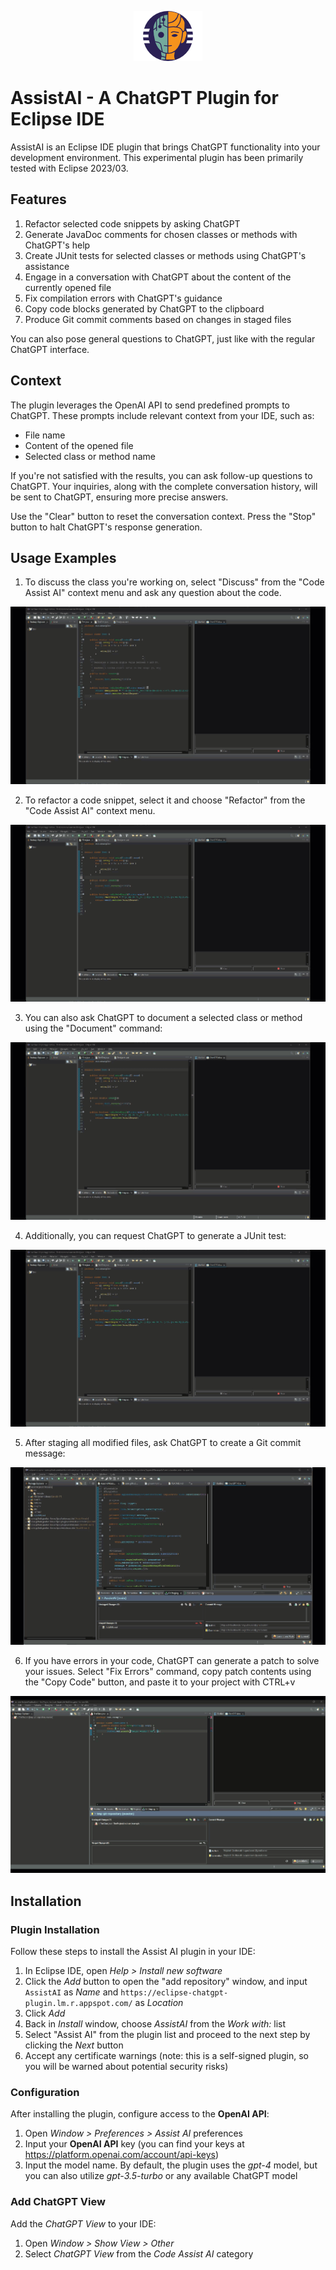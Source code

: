 <p align="center"><img src="src/website/logo_110_80.png"></p>


# AssistAI - A ChatGPT Plugin for Eclipse IDE

AssistAI is an Eclipse IDE plugin that brings ChatGPT functionality into your development environment. This experimental plugin has been primarily tested with Eclipse 2023/03.


## Features

1. Refactor selected code snippets by asking ChatGPT
2. Generate JavaDoc comments for chosen classes or methods with ChatGPT's help
3. Create JUnit tests for selected classes or methods using ChatGPT's assistance
4. Engage in a conversation with ChatGPT about the content of the currently opened file
5. Fix compilation errors with ChatGPT's guidance
6. Copy code blocks generated by ChatGPT to the clipboard
7. Produce Git commit comments based on changes in staged files

You can also pose general questions to ChatGPT, just like with the regular ChatGPT interface.

## Context

The plugin leverages the OpenAI API to send predefined prompts to ChatGPT. These prompts include relevant context from your IDE, such as:

- File name
- Content of the opened file
- Selected class or method name

If you're not satisfied with the results, you can ask follow-up questions to ChatGPT. Your inquiries, along with the complete conversation history, will be sent to ChatGPT, ensuring more precise answers.

Use the "Clear" button to reset the conversation context. Press the "Stop" button to halt ChatGPT's response generation.

## Usage Examples

1. To discuss the class you're working on, select "Discuss" from the "Code Assist AI" context menu and ask any question about the code.

![Discuss with ChatGPT](src/website/how-it-works-discuss.gif)

2. To refactor a code snippet, select it and choose "Refactor" from the "Code Assist AI" context menu.

![Refactor with ChatGPT](src/website/how-it-works-refactor.gif)

3. You can also ask ChatGPT to document a selected class or method using the "Document" command:

![Document with ChatGPT](src/website/how-it-works-document.gif)

4. Additionally, you can request ChatGPT to generate a JUnit test:

![JUnit Test Generation](src/website/how-it-works-junit.gif)

5. After staging all modified files, ask ChatGPT to create a Git commit message:

![Git Commit Message Generation](src/website/how-it-works-gitcomment.gif)

6. If you have errors in your code, ChatGPT can generate a patch to solve your issues. Select "Fix Errors" command, copy patch contents using the "Copy Code" button, and paste it to your project with CTRL+v

![Git Commit Message Generation](src/website/how-it-works-fixerrors.gif)

## Installation

### Plugin Installation

Follow these steps to install the Assist AI plugin in your IDE:

1. In Eclipse IDE, open *Help > Install new software*
2. Click the *Add* button to open the "add repository" window, and input `AssistAI` as *Name* and `https://eclipse-chatgpt-plugin.lm.r.appspot.com/` as *Location*
3. Click *Add*
4. Back in *Install* window, choose *AssistAI* from the  *Work with:* list
4. Select "Assist AI" from the plugin list and proceed to the next step by clicking the *Next* button
5. Accept any certificate warnings (note: this is a self-signed plugin, so you will be warned about potential security risks)

### Configuration

After installing the plugin, configure access to the **OpenAI API**:

1. Open *Window > Preferences > Assist AI* preferences
2. Input your **OpenAI API** key (you can find your keys at https://platform.openai.com/account/api-keys)
3. Input the model name. By default, the plugin uses the *gpt-4* model, but you can also utilize *gpt-3.5-turbo* or any available ChatGPT model

### Add ChatGPT View

Add the *ChatGPT View* to your IDE:

1. Open *Window > Show View > Other*
2. Select *ChatGPT View* from the *Code Assist AI* category

